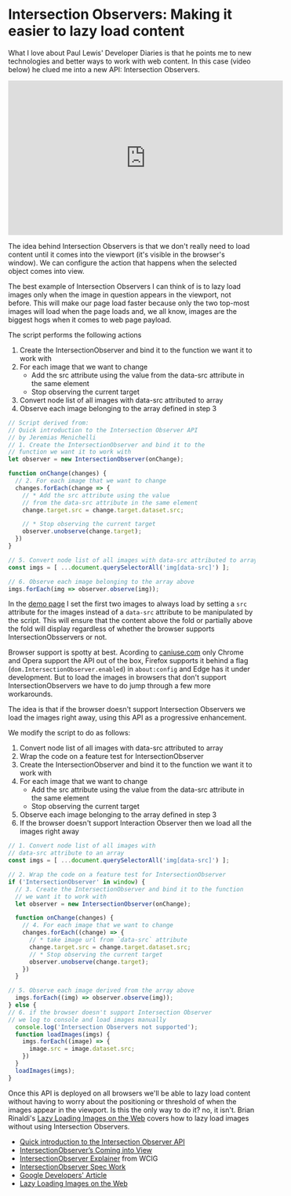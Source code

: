 # Intersection Observers: Making it easier to lazy load content

What I love about Paul Lewis' Developer Diaries is that he points me to new technologies and better ways to work with web content. In this case (video below) he clued me into a new API: Intersection Observers. 

<div class="video">
<iframe width="560" height="315" src="https://www.youtube.com/embed/ncYQkOrKTaI?rel=0" frameborder="0" allowfullscreen></iframe>
</div>

The idea behind Intersection Observers is that we don't really need to load content until it comes into the viewport (it's visible in the browser's window). We can configure the action that happens when the selected object comes into view.  

The best example of Intersection Observers I can think of is to lazy load images only when the image in question appears in the viewport, not before. This will make our page load faster because only the two top-most images will load when the page loads and, we all know, images are the biggest hogs when it comes to web page payload. 

The script performs the following actions
 
1. Create the IntersectionObserver and bind it to the  function we want it to work with
2. For each image that we want to change
    * Add the src attribute using the value from the data-src attribute in the same element
    * Stop observing the current target
3. Convert node list of all images with data-src attributed to array
4. Observe each image belonging to the array defined in step 3


```javascript
// Script derived from: 
// Quick introduction to the Intersection Observer API 
// by Jeremias Menichelli 
// 1. Create the IntersectionObserver and bind it to the 
// function we want it to work with
let observer = new IntersectionObserver(onChange);

function onChange(changes) {
  // 2. For each image that we want to change
  changes.forEach(change => {
    // * Add the src attribute using the value
    // from the data-src attribute in the same element
    change.target.src = change.target.dataset.src;

    // * Stop observing the current target
    observer.unobserve(change.target);
  })
}

// 5. Convert node list of all images with data-src attributed to array
const imgs = [ ...document.querySelectorAll('img[data-src]') ];

// 6. Observe each image belonging to the array above
imgs.forEach(img => observer.observe(img));
```

In the [demo page](https://caraya.github.io/intersection-observer/) I set the first two images to always load by setting a `src` attribute for the images instead of a `data-src` attribute to be manipulated by the script. This will ensure that the content above the fold or partially above the fold will display regardless of whether the browser supports IntersectionObsservers or not. 

Browser support is spotty at best. Acording to [caniuse.com](http://caniuse.com/#feat=intersectionobserver) only Chrome and Opera support the API out of the box, Firefox supports it behind a flag (`dom.IntersectionObserver.enabled`) in `about:config` and Edge has it under development. But to load the images in browsers that don't support IntersectionObservers we have to do jump through a few more workarounds. 

The idea is that if the browser doesn't support Intersection Observers we load the images right away, using this API as a progressive enhancement.  

We modify the script to do as follows:

1. Convert node list of all images with data-src attributed to array
2. Wrap the code on a feature test for IntersectionObserver
3. Create the IntersectionObserver and bind it to the function we want it to work with
4. For each image that we want to change
   * Add the src attribute using the value from the data-src attribute in the same element
   * Stop observing the current target
4. Observe each image belonging to the array defined in step 3
5. If the browser doesn't support Interaction Observer then we load all the images right away


```javascript
// 1. Convert node list of all images with 
// data-src attribute to an array
const imgs = [ ...document.querySelectorAll('img[data-src]') ];

// 2. Wrap the code on a feature test for IntersectionObserver
if ('IntersectionObserver' in window) {
  // 3. Create the IntersectionObserver and bind it to the function 
  // we want it to work with
  let observer = new IntersectionObserver(onChange);

  function onChange(changes) {
    // 4. For each image that we want to change
    changes.forEach((change) => {
      // * take image url from `data-src` attribute
      change.target.src = change.target.dataset.src;
      // * Stop observing the current target
      observer.unobserve(change.target);
    })
  }

// 5. Observe each image derived from the array above
  imgs.forEach((img) => observer.observe(img));
} else {
// 6. if the browser doesn't support Intersection Observer 
// we log to console and load images manually
  console.log('Intersection Observers not supported');
  function loadImages(imgs) {
    imgs.forEach((image) => {
      image.src = image.dataset.src;
    })
  }
  loadImages(imgs);
}

```

Once this API is deployed on all browsers we'll be able to lazy load content without having to worry about the positioning or threshold of when the images appear in the viewport. Is this the only way to do it? no, it isn't. Brian Rinaldi's [Lazy Loading Images on the Web](http://developer.telerik.com/featured/lazy-loading-images-on-the-web/) covers how to lazy load images without using Intersection Observers.  

* [Quick introduction to the Intersection Observer API](https://jeremenichelli.github.io/2016/04/quick-introduction-to-the-intersection-observer-api/)
* [IntersectionObserver’s Coming into View](https://developers.google.com/web/updates/2016/04/intersectionobserver)
* [IntersectionObserver Explainer](https://github.com/WICG/IntersectionObserver/blob/gh-pages/explainer.md) from WCIG
* [IntersectionObserver Spec Work](https://wicg.github.io/IntersectionObserver/)
* [Google Developers' Article](https://developers.google.com/web/updates/2016/04/intersectionobserver)
* [Lazy Loading Images on the Web](http://developer.telerik.com/featured/lazy-loading-images-on-the-web/)
